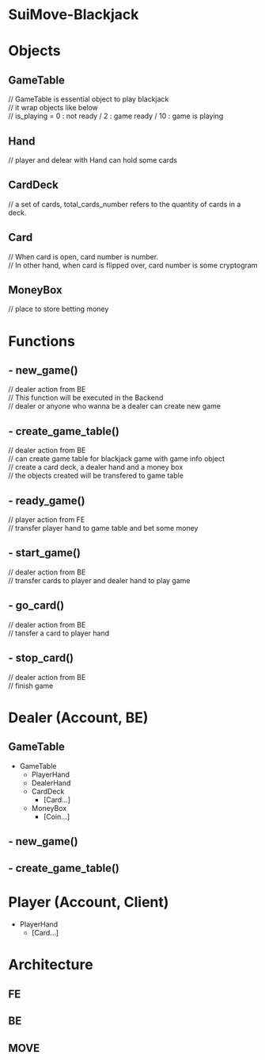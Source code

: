 # SuiMove-Blackjack

# Objects
## GameTable 
// GameTable is essential object to play blackjack <br>
// it wrap objects like below <br>
// is_playing = 0 : not ready / 2 : game ready / 10 : game is playing<br>
## Hand
// player and delear with Hand can hold some cards<br>
## CardDeck
// a set of cards, total_cards_number refers to the quantity of cards in a deck.<br>
## Card
// When card is open, card number is number. <br>
// In other hand, when card is flipped over, card number is some cryptogram<br>
## MoneyBox
// place to store betting money<br>

# Functions
## - new_game()
// dealer action from BE <br>
// This function will be executed in the Backend <br>
// dealer or anyone who wanna be a dealer can create new game <br>
## - create_game_table()
// dealer action from BE <br>
// can create game table for blackjack game with game info object <br>
// create a card deck, a dealer hand and a money box <br>
// the objects created will be transfered to game table <br>
## - ready_game()
// player action from FE <br>
// transfer player hand to game table and bet some money <br>
## - start_game()
// dealer action from BE <br>
// transfer cards to player and dealer hand to play game <br>
## - go_card()
// dealer action from BE <br>
// tansfer a card to player hand <br>
## - stop_card()
// dealer action from BE <br>
// finish game <br>


# Dealer (Account, BE)
## GameTable 
- GameTable
    - PlayerHand
    - DealerHand
    - CardDeck
        - [Card...]
    - MoneyBox
        - [Coin<SUI>...]
## - new_game()
## - create_game_table()
# Player (Account, Client)
- PlayerHand
    - [Card...]

# Architecture
## FE
## BE
## MOVE
